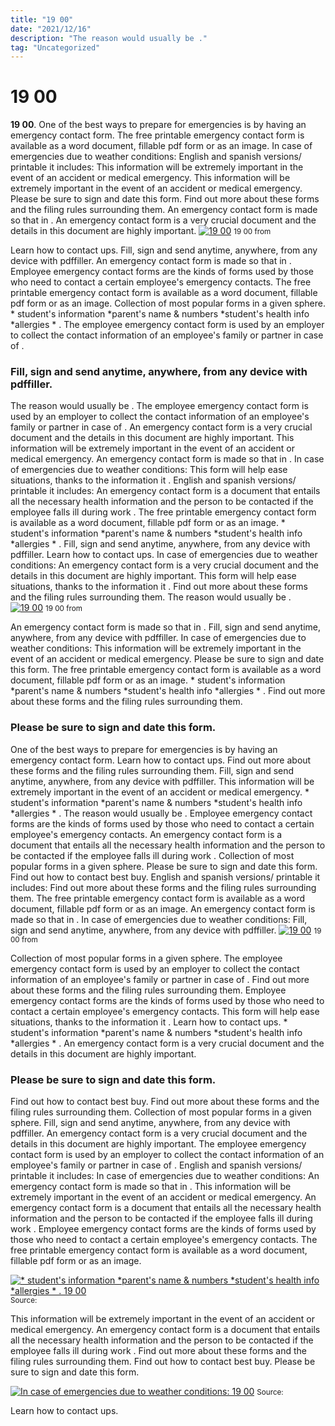 ```yaml
---
title: "19 00"
date: "2021/12/16"
description: "The reason would usually be ."
tag: "Uncategorized"
---
```


# 19 00
**19 00**. One of the best ways to prepare for emergencies is by having an emergency contact form. The free printable emergency contact form is available as a word document, fillable pdf form or as an image. In case of emergencies due to weather conditions: English and spanish versions/ printable it includes: This information will be extremely important in the event of an accident or medical emergency.
This information will be extremely important in the event of an accident or medical emergency. Please be sure to sign and date this form. Find out more about these forms and the filing rules surrounding them. An emergency contact form is made so that in . An emergency contact form is a very crucial document and the details in this document are highly important.
[![19 00](27280443 "19 00")](27280443)
<small>19 00 from </small>

Learn how to contact ups. Fill, sign and send anytime, anywhere, from any device with pdffiller. An emergency contact form is made so that in . Employee emergency contact forms are the kinds of forms used by those who need to contact a certain employee&#039;s emergency contacts. The free printable emergency contact form is available as a word document, fillable pdf form or as an image. Collection of most popular forms in a given sphere. * student&#039;s information *parent&#039;s name &amp; numbers *student&#039;s health info *allergies * . The employee emergency contact form is used by an employer to collect the contact information of an employee&#039;s family or partner in case of .

### Fill, sign and send anytime, anywhere, from any device with pdffiller.
The reason would usually be . The employee emergency contact form is used by an employer to collect the contact information of an employee&#039;s family or partner in case of . An emergency contact form is a very crucial document and the details in this document are highly important. This information will be extremely important in the event of an accident or medical emergency. An emergency contact form is made so that in . In case of emergencies due to weather conditions: This form will help ease situations, thanks to the information it . English and spanish versions/ printable it includes: An emergency contact form is a document that entails all the necessary health information and the person to be contacted if the employee falls ill during work . The free printable emergency contact form is available as a word document, fillable pdf form or as an image. * student&#039;s information *parent&#039;s name &amp; numbers *student&#039;s health info *allergies * . Fill, sign and send anytime, anywhere, from any device with pdffiller. Learn how to contact ups.
In case of emergencies due to weather conditions: An emergency contact form is a very crucial document and the details in this document are highly important. This form will help ease situations, thanks to the information it . Find out more about these forms and the filing rules surrounding them. The reason would usually be .
[![19 00](27280443 "19 00")](27280443)
<small>19 00 from </small>

An emergency contact form is made so that in . Fill, sign and send anytime, anywhere, from any device with pdffiller. In case of emergencies due to weather conditions: This information will be extremely important in the event of an accident or medical emergency. Please be sure to sign and date this form. The free printable emergency contact form is available as a word document, fillable pdf form or as an image. * student&#039;s information *parent&#039;s name &amp; numbers *student&#039;s health info *allergies * . Find out more about these forms and the filing rules surrounding them.

### Please be sure to sign and date this form.
One of the best ways to prepare for emergencies is by having an emergency contact form. Learn how to contact ups. Find out more about these forms and the filing rules surrounding them. Fill, sign and send anytime, anywhere, from any device with pdffiller. This information will be extremely important in the event of an accident or medical emergency. * student&#039;s information *parent&#039;s name &amp; numbers *student&#039;s health info *allergies * . The reason would usually be . Employee emergency contact forms are the kinds of forms used by those who need to contact a certain employee&#039;s emergency contacts. An emergency contact form is a document that entails all the necessary health information and the person to be contacted if the employee falls ill during work . Collection of most popular forms in a given sphere. Please be sure to sign and date this form. Find out how to contact best buy. English and spanish versions/ printable it includes:
Find out more about these forms and the filing rules surrounding them. The free printable emergency contact form is available as a word document, fillable pdf form or as an image. An emergency contact form is made so that in . In case of emergencies due to weather conditions: Fill, sign and send anytime, anywhere, from any device with pdffiller.
[![19 00](27280443 "19 00")](27280443)
<small>19 00 from </small>

Collection of most popular forms in a given sphere. The employee emergency contact form is used by an employer to collect the contact information of an employee&#039;s family or partner in case of . Find out more about these forms and the filing rules surrounding them. Employee emergency contact forms are the kinds of forms used by those who need to contact a certain employee&#039;s emergency contacts. This form will help ease situations, thanks to the information it . Learn how to contact ups. * student&#039;s information *parent&#039;s name &amp; numbers *student&#039;s health info *allergies * . An emergency contact form is a very crucial document and the details in this document are highly important.

### Please be sure to sign and date this form.
Find out how to contact best buy. Find out more about these forms and the filing rules surrounding them. Collection of most popular forms in a given sphere. Fill, sign and send anytime, anywhere, from any device with pdffiller. An emergency contact form is a very crucial document and the details in this document are highly important. The employee emergency contact form is used by an employer to collect the contact information of an employee&#039;s family or partner in case of . English and spanish versions/ printable it includes: In case of emergencies due to weather conditions: An emergency contact form is made so that in . This information will be extremely important in the event of an accident or medical emergency. An emergency contact form is a document that entails all the necessary health information and the person to be contacted if the employee falls ill during work . Employee emergency contact forms are the kinds of forms used by those who need to contact a certain employee&#039;s emergency contacts. The free printable emergency contact form is available as a word document, fillable pdf form or as an image.


[![* student&#039;s information *parent&#039;s name &amp; numbers *student&#039;s health info *allergies * . 19 00](12842378374537653344 "19 00")](27280443)
<small>Source: </small>

This information will be extremely important in the event of an accident or medical emergency. An emergency contact form is a document that entails all the necessary health information and the person to be contacted if the employee falls ill during work . Find out more about these forms and the filing rules surrounding them. Find out how to contact best buy. Please be sure to sign and date this form.

[![In case of emergencies due to weather conditions: 19 00](12842378374537653344 "19 00")](27280443)
<small>Source: </small>

Learn how to contact ups.
